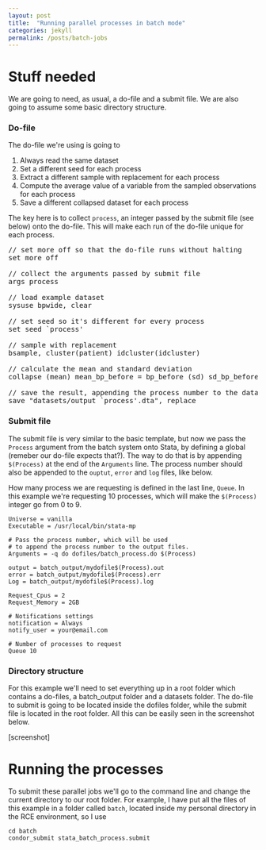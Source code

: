 ```yaml
---
layout: post
title:  "Running parallel processes in batch mode"
categories: jekyll
permalink: /posts/batch-jobs
---
```


# Stuff needed

We are going to need, as usual, a do-file and a submit file. We are also going to assume some basic directory structure.

### Do-file

The do-file we're using is going to

1. Always read the same dataset
2. Set a different seed for each process
3. Extract a different sample with replacement for each process
4. Compute the average value of a variable from the sampled observations for each process
5. Save a different collapsed dataset for each process

The key here is to collect `process`, an integer passed by the submit file (see below) onto the do-file. This will make each run of the do-file unique for each process.

<pre class="sh_stata">
// set more off so that the do-file runs without halting
set more off

// collect the arguments passed by submit file
args process

// load example dataset
sysuse bpwide, clear

// set seed so it's different for every process
set seed `process'

// sample with replacement
bsample, cluster(patient) idcluster(idcluster)

// calculate the mean and standard deviation
collapse (mean) mean_bp_before = bp_before (sd) sd_bp_before = bp_before

// save the result, appending the process number to the dataset name
save "datasets/output_`process'.dta", replace
</pre>

### Submit file

The submit file is very similar to the basic template, but now we pass the `Process` argument from the batch system onto Stata, by defining a global (remeber our do-file expects that?). The way to do that is by appending `$(Process)` at the end of the `Arguments` line. The process number should also be appended to the `ouptut`, `error` and `log` files, like below.

How many process we are requesting is defined in the last line, `Queue`. In this example we're requesting 10 processes, which will make the `$(Process)` integer go from 0 to 9.

````
Universe = vanilla
Executable = /usr/local/bin/stata-mp

# Pass the process number, which will be used
# to append the process number to the output files.
Arguments = -q do dofiles/batch_process.do $(Process)

output = batch_output/mydofile$(Process).out
error = batch_output/mydofile$(Process).err
Log = batch_output/mydofile$(Process).log

Request_Cpus = 2
Request_Memory = 2GB

# Notifications settings
notification = Always
notify_user = your@email.com

# Number of processes to request
Queue 10
````

### Directory structure

For this example we'll need to set everything up in a root folder which contains a do-files, a batch_output folder and a datasets folder. The do-file to submit is going to be located inside the dofiles folder, while the submit file is located in the root folder. All this can be easily seen in the screenshot below.

[screenshot]

# Running the processes

To submit these parallel jobs we'll go to the command line and change the current directory to our root folder. For example, I have put all the files of this example in a folder called `batch`, located inside my personal directory in the RCE environment, so I use
````
cd batch
condor_submit stata_batch_process.submit
````
